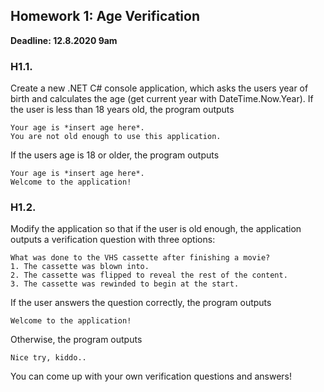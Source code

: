 ## Homework 1: Age Verification

**Deadline: 12.8.2020 9am**

### H1.1. 

Create a new .NET C# console application, which asks the users year of birth and calculates the age (get current year with DateTime.Now.Year). If the user is less than 18 years old, the program outputs

    Your age is *insert age here*.
    You are not old enough to use this application.

If the users age is 18 or older, the program outputs

    Your age is *insert age here*.
    Welcome to the application!

### H1.2.

Modify the application so that if the user is old enough, the application outputs a verification question with three options:

    What was done to the VHS cassette after finishing a movie?
    1. The cassette was blown into.
    2. The cassette was flipped to reveal the rest of the content.
    3. The cassette was rewinded to begin at the start.

If the user answers the question correctly, the program outputs

    Welcome to the application!

Otherwise, the program outputs

	Nice try, kiddo..

You can come up with your own verification questions and answers!
